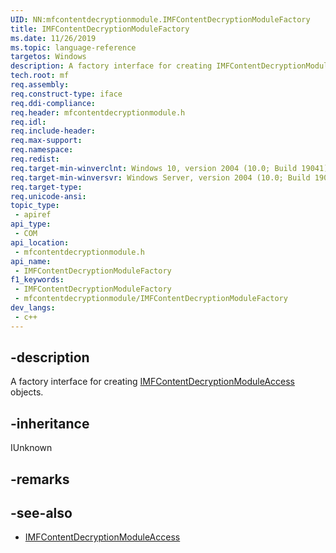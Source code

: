 ```yaml
---
UID: NN:mfcontentdecryptionmodule.IMFContentDecryptionModuleFactory
title: IMFContentDecryptionModuleFactory
ms.date: 11/26/2019
ms.topic: language-reference
targetos: Windows
description: A factory interface for creating IMFContentDecryptionModuleAccess objects.
tech.root: mf
req.assembly: 
req.construct-type: iface
req.ddi-compliance: 
req.header: mfcontentdecryptionmodule.h
req.idl: 
req.include-header: 
req.max-support: 
req.namespace: 
req.redist: 
req.target-min-winverclnt: Windows 10, version 2004 (10.0; Build 19041)
req.target-min-winversvr: Windows Server, version 2004 (10.0; Build 19041)
req.target-type: 
req.unicode-ansi: 
topic_type:
 - apiref
api_type:
 - COM
api_location:
 - mfcontentdecryptionmodule.h
api_name:
 - IMFContentDecryptionModuleFactory
f1_keywords:
 - IMFContentDecryptionModuleFactory
 - mfcontentdecryptionmodule/IMFContentDecryptionModuleFactory
dev_langs:
 - c++
---
```


## -description

A factory interface for creating [IMFContentDecryptionModuleAccess](nn-mfcontentdecryptionmodule-imfcontentdecryptionmoduleaccess) objects.

## -inheritance

IUnknown

## -remarks

## -see-also

- [IMFContentDecryptionModuleAccess](nn-mfcontentdecryptionmodule-imfcontentdecryptionmoduleaccess)

